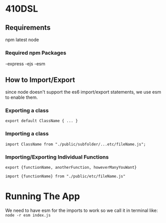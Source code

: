 # 410DSL

## Requirements
npm
latest node

### Required npm Packages
-express
-ejs
-esm

## How to Import/Export
since node doesn't support the es6 import/export statements,
we use esm to enable them.

### Exporting a class
`export default ClassName { ... }`

### Importing a class 
`import ClassName from "./public/subfolder/...etc/fileName.js";`

### Importing/Exporting Individual Functions
`export {functionName, anotherFunction, howeverManyYouWant}`

`import {functionName} from "./public/etc/fileName.js"`

# Running The App
We need to have esm for the imports to work so we call it in terminal like:
`node -r esm index.js`